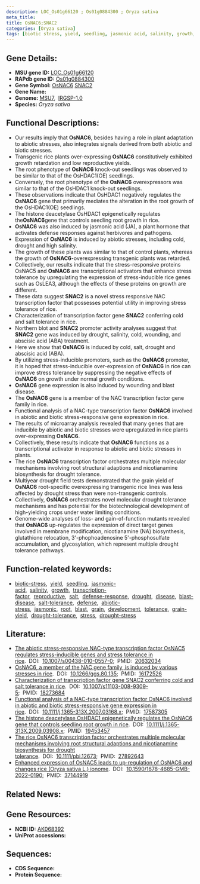 ```yaml
---
description: LOC_Os01g66120 ; Os01g0884300 ; Oryza sativa
meta_title:
title: OsNAC6;SNAC2
categories: [Oryza sativa]
tags: [biotic stress, yield, seedling, jasmonic acid, salinity, growth, transcription factor, reproductive, salt, defense response, drought, disease, blast disease, salt tolerance, defense, abiotic stress, jasmonic, root, blast, grain, development, tolerance, grain yield, drought tolerance, stress, drought stress, drought stress ]
---
```


## Gene Details:
- **MSU gene ID:** [LOC_Os01g66120](http://rice.uga.edu/cgi-bin/ORF_infopage.cgi?orf=LOC_Os01g66120)  
- **RAPdb gene ID:** [Os01g0884300](https://rapdb.dna.affrc.go.jp/locus/?name=Os01g0884300)  
- **Gene Symbol:** <u>OsNAC6</u>&nbsp;<u>SNAC2</u>
- **Gene Name:**
- **Genome:**  [MSU7](http://rice.uga.edu/),&nbsp;&nbsp;[IRGSP-1.0](https://rapdb.dna.affrc.go.jp/download/irgsp1.html)
- **Species:** *Oryza sativa*

## Functional Descriptions:
   - Our results imply that **OsNAC6**, besides having a role in plant adaptation to abiotic stresses, also integrates signals derived from both abiotic and biotic stresses.
   - Transgenic rice plants over-expressing **OsNAC6** constitutively exhibited growth retardation and low reproductive yields.
   - The root phenotype of **OsNAC6** knock-out seedlings was observed to be similar to that of the OsHDAC1(OE) seedlings.
   - Conversely, the root phenotype of the **OsNAC6** overexpressors was similar to that of the OsHDAC1 knock-out seedlings.
   - These observations indicate that OsHDAC1 negatively regulates the **OsNAC6** gene that primarily mediates the alteration in the root growth of the OsHDAC1(OE) seedlings.
   - The histone deacetylase OsHDAC1 epigenetically regulates the**OsNAC6**gene that controls seedling root growth in rice.
   - **OsNAC6** was also induced by jasmonic acid (JA), a plant hormone that activates defense responses against herbivores and pathogens.
   - Expression of **OsNAC6** is induced by abiotic stresses, including cold, drought and high salinity.
   - The growth of these plants was similar to that of control plants, whereas the growth of **OsNAC6**-overexpressing transgenic plants was retarded.
   - Collectively, our results indicate that the stress-responsive proteins OsNAC5 and **OsNAC6** are transcriptional activators that enhance stress tolerance by upregulating the expression of stress-inducible rice genes such as OsLEA3, although the effects of these proteins on growth are different.
   - These data suggest **SNAC2** is a novel stress responsive NAC transcription factor that possesses potential utility in improving stress tolerance of rice.
   - Characterization of transcription factor gene **SNAC2** conferring cold and salt tolerance in rice.
   - Northern blot and **SNAC2** promoter activity analyses suggest that **SNAC2** gene was induced by drought, salinity, cold, wounding, and abscisic acid (ABA) treatment.
   - Here we show that **OsNAC6** is induced by cold, salt, drought and abscisic acid (ABA).
   - By utilizing stress-inducible promoters, such as the **OsNAC6** promoter, it is hoped that stress-inducible over-expression of **OsNAC6** in rice can improve stress tolerance by suppressing the negative effects of **OsNAC6** on growth under normal growth conditions.
   - **OsNAC6** gene expression is also induced by wounding and blast disease.
   - The **OsNAC6** gene is a member of the NAC transcription factor gene family in rice.
   - Functional analysis of a NAC-type transcription factor **OsNAC6** involved in abiotic and biotic stress-responsive gene expression in rice.
   - The results of microarray analysis revealed that many genes that are inducible by abiotic and biotic stresses were upregulated in rice plants over-expressing **OsNAC6**.
   - Collectively, these results indicate that **OsNAC6** functions as a transcriptional activator in response to abiotic and biotic stresses in plants.
   - The rice **OsNAC6** transcription factor orchestrates multiple molecular mechanisms involving root structural adaptions and nicotianamine biosynthesis for drought tolerance.
   - Multiyear drought field tests demonstrated that the grain yield of **OsNAC6** root-specific overexpressing transgenic rice lines was less affected by drought stress than were non-transgenic controls.
   - Collectively, **OsNAC6** orchestrates novel molecular drought tolerance mechanisms and has potential for the biotechnological development of high-yielding crops under water limiting conditions.
   - Genome-wide analyses of loss- and gain-of-function mutants revealed that **OsNAC6** up-regulates the expression of direct target genes involved in membrane modification, nicotianamine (NA) biosynthesis, glutathione relocation, 3'-phophoadenosine 5'-phosphosulfate accumulation, and glycosylation, which represent multiple drought tolerance pathways.

## Function-related keywords:
   - [biotic-stress](/tags/biotic-stress/),&nbsp;&nbsp;[yield](/tags/yield/),&nbsp;&nbsp;[seedling](/tags/seedling/),&nbsp;&nbsp;[jasmonic-acid](/tags/jasmonic-acid/),&nbsp;&nbsp;[salinity](/tags/salinity/),&nbsp;&nbsp;[growth](/tags/growth/),&nbsp;&nbsp;[transcription-factor](/tags/transcription-factor/),&nbsp;&nbsp;[reproductive](/tags/reproductive/),&nbsp;&nbsp;[salt](/tags/salt/),&nbsp;&nbsp;[defense-response](/tags/defense-response/),&nbsp;&nbsp;[drought](/tags/drought/),&nbsp;&nbsp;[disease](/tags/disease/),&nbsp;&nbsp;[blast-disease](/tags/blast-disease/),&nbsp;&nbsp;[salt-tolerance](/tags/salt-tolerance/),&nbsp;&nbsp;[defense](/tags/defense/),&nbsp;&nbsp;[abiotic-stress](/tags/abiotic-stress/),&nbsp;&nbsp;[jasmonic](/tags/jasmonic/),&nbsp;&nbsp;[root](/tags/root/),&nbsp;&nbsp;[blast](/tags/blast/),&nbsp;&nbsp;[grain](/tags/grain/),&nbsp;&nbsp;[development](/tags/development/),&nbsp;&nbsp;[tolerance](/tags/tolerance/),&nbsp;&nbsp;[grain-yield](/tags/grain-yield/),&nbsp;&nbsp;[drought-tolerance](/tags/drought-tolerance/),&nbsp;&nbsp;[stress](/tags/stress/),&nbsp;&nbsp;[drought-stress](/tags/drought-stress/)

## Literature:
   - [The abiotic stress-responsive NAC-type transcription factor OsNAC5 regulates stress-inducible genes and stress tolerance in rice](https://www.doi.org/10.1007/s00438-010-0557-0).&nbsp;&nbsp;DOI:&nbsp;&nbsp;[10.1007/s00438-010-0557-0](https://www.doi.org/10.1007/s00438-010-0557-0);&nbsp;&nbsp;PMID:&nbsp;&nbsp;[20632034](https://pubmed.ncbi.nlm.nih.gov/20632034/)
   - [OsNAC6, a member of the NAC gene family, is induced by various stresses in rice](https://www.doi.org/10.1266/ggs.80.135).&nbsp;&nbsp;DOI:&nbsp;&nbsp;[10.1266/ggs.80.135](https://www.doi.org/10.1266/ggs.80.135);&nbsp;&nbsp;PMID:&nbsp;&nbsp;[16172526](https://pubmed.ncbi.nlm.nih.gov/16172526/)
   - [Characterization of transcription factor gene SNAC2 conferring cold and salt tolerance in rice](https://www.doi.org/10.1007/s11103-008-9309-5).&nbsp;&nbsp;DOI:&nbsp;&nbsp;[10.1007/s11103-008-9309-5](https://www.doi.org/10.1007/s11103-008-9309-5);&nbsp;&nbsp;PMID:&nbsp;&nbsp;[18273684](https://pubmed.ncbi.nlm.nih.gov/18273684/)
   - [Functional analysis of a NAC-type transcription factor OsNAC6 involved in abiotic and biotic stress-responsive gene expression in rice](https://www.doi.org/10.1111/j.1365-313X.2007.03168.x).&nbsp;&nbsp;DOI:&nbsp;&nbsp;[10.1111/j.1365-313X.2007.03168.x](https://www.doi.org/10.1111/j.1365-313X.2007.03168.x);&nbsp;&nbsp;PMID:&nbsp;&nbsp;[17587305](https://pubmed.ncbi.nlm.nih.gov/17587305/)
   - [The histone deacetylase OsHDAC1 epigenetically regulates the OsNAC6 gene that controls seedling root growth in rice](https://www.doi.org/10.1111/j.1365-313X.2009.03908.x).&nbsp;&nbsp;DOI:&nbsp;&nbsp;[10.1111/j.1365-313X.2009.03908.x](https://www.doi.org/10.1111/j.1365-313X.2009.03908.x);&nbsp;&nbsp;PMID:&nbsp;&nbsp;[19453457](https://pubmed.ncbi.nlm.nih.gov/19453457/)
   - [The rice OsNAC6 transcription factor orchestrates multiple molecular mechanisms involving root structural adaptions and nicotianamine biosynthesis for drought tolerance](https://www.doi.org/10.1111/pbi.12673).&nbsp;&nbsp;DOI:&nbsp;&nbsp;[10.1111/pbi.12673](https://www.doi.org/10.1111/pbi.12673);&nbsp;&nbsp;PMID:&nbsp;&nbsp;[27892643](https://pubmed.ncbi.nlm.nih.gov/27892643/)
   - [Enhanced expression of OsNAC5 leads to up-regulation of OsNAC6 and changes rice (Oryza sativa L.) ionome](https://www.doi.org/10.1590/1678-4685-GMB-2022-0190).&nbsp;&nbsp;DOI:&nbsp;&nbsp;[10.1590/1678-4685-GMB-2022-0190](https://www.doi.org/10.1590/1678-4685-GMB-2022-0190);&nbsp;&nbsp;PMID:&nbsp;&nbsp;[37144919](https://pubmed.ncbi.nlm.nih.gov/37144919/)

## Related News:

## Gene Resources:
- **NCBI ID:**  [AK068392](http://www.ncbi.nlm.nih.gov/nuccore/AK068392)
- **UniProt accessions:** [](https://www.uniprot.org/uniprotkb//entry)

## Sequences:
- **CDS Sequence:**
- **Protein Sequence:**
